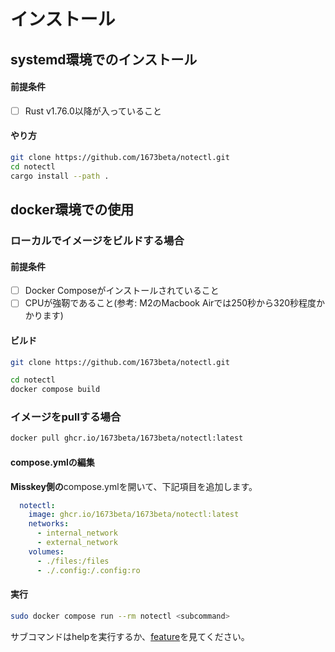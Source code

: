 # インストール

## systemd環境でのインストール

#### 前提条件
- [ ] Rust v1.76.0以降が入っていること

#### やり方
```bash
git clone https://github.com/1673beta/notectl.git
cd notectl
cargo install --path .
```

## docker環境での使用

### ローカルでイメージをビルドする場合
#### 前提条件
- [ ] Docker Composeがインストールされていること
- [ ] CPUが強靭であること(参考: M2のMacbook Airでは250秒から320秒程度かかります)

#### ビルド
```bash
git clone https://github.com/1673beta/notectl.git

cd notectl
docker compose build
```

### イメージをpullする場合
```bash
docker pull ghcr.io/1673beta/1673beta/notectl:latest
```

#### compose.ymlの編集
**Misskey側の**compose.ymlを開いて、下記項目を追加します。
```yml
  notectl:
    image: ghcr.io/1673beta/1673beta/notectl:latest
    networks:
      - internal_network
      - external_network
    volumes:
      - ./files:/files
      - ./.config:/.config:ro
```

#### 実行
```bash
sudo docker compose run --rm notectl <subcommand>
```
サブコマンドはhelpを実行するか、[feature](./feature.md)を見てください。
